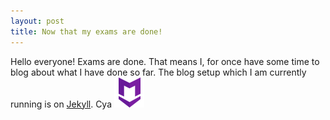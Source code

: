 ```yaml
---
layout: post
title: Now that my exams are done!
---
```


Hello everyone! Exams are done. That means I, for once have some time to blog about what I have done so far. The blog setup which I am currently running is on [Jekyll](http://jekyllrb.com/). Cya 
![alt text](https://github.com/adam-p/markdown-here/raw/master/src/common/images/icon48.png "later")
